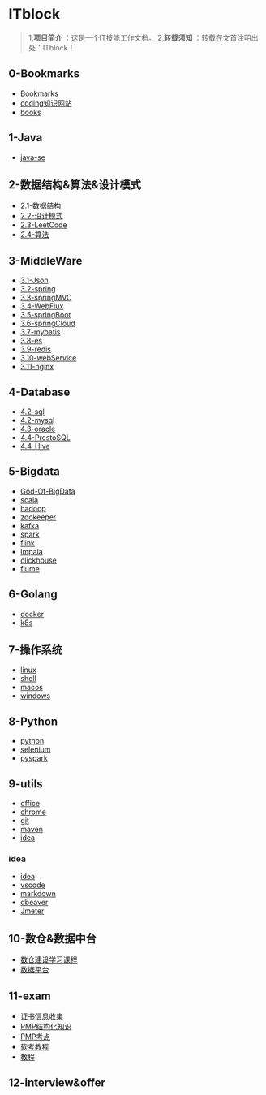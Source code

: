 # ITblock
> 1,**项目简介** ：这是一个IT技能工作文档。
> 2,**转载须知** ：转载在文首注明出处：ITblock！

## 0-Bookmarks
- [Bookmarks](./0-Bookmarks/Bookmarks.md)
- [coding知识网站](./0-Bookmarks/coding.md)
- [books](./0-Bookmarks/books.md)

## 1-Java
- [java-se](./1-Java/java-se.md)

## 2-数据结构&算法&设计模式

- [2.1-数据结构](2-LeetCode/2.1.md)
- [2.2-设计模式](2-LeetCode)
- [2.3-LeetCode]()
- [2.4-算法]()

## 3-MiddleWare
- [3.1-Json](3-MiddleWare/3.1-Json/json.md)
- [3.2-spring](3-MiddleWare/3.2-spring/spring.md)
- [3.3-springMVC](3-MiddleWare/3.3-springMVC/springMVC.md)
- [3.4-WebFlux](3-MiddleWare/3.4-WebFlux/WebFlux.md)
- [3.5-springBoot](3-MiddleWare/3.5-springBoot/springBoot.md)
- [3.6-springCloud](3-MiddleWare/3.5-springCloud/springCloud.md)
- [3.7-mybatis](3-MiddleWare/3.7-mybatis/mybatis.md)
- [3.8-es](3-MiddleWare/3.8-es/es.md)
- [3.9-redis](3-MiddleWare/3.9-redis/redis.md)
- [3.10-webService](3-MiddleWare/3.10-webService/webService.md)
- [3.11-nginx](3-MiddleWare/3.11-nginx/nginx.md)

## 4-Database
- [4.2-sql](4-Database/4.1-sql/sql.md)
- [4.2-mysql](4-Database/4.1-mysql/mysql.md)
- [4.3-oracle](4-Database/4.2-oracle/oracle.md)
- [4.4-PrestoSQL](4-Database/4.3-PrestoSQL/PrestoSQL.md)
- [4.4-Hive](4-Database/4.3-Hive/Hive.md)

## 5-Bigdata
- [God-Of-BigData](https://github.com/wangzhiwubigdata/God-Of-BigData)
- [scala](5-Bigdata)
- [hadoop](5-Bigdata)
- [zookeeper](5-Bigdata)
- [kafka](5-Bigdata)
- [spark](5-Bigdata)
- [flink](5-Bigdata/flink/flink.md)
- [impala](5-Bigdata)
- [clickhouse](5-Bigdata)
- [flume](5-Bigdata)

## 6-Golang

- [docker](6-Golang/docker/docker.md)
- [k8s]()

## 7-操作系统
- [linux](7-system/linux/linux.md)
- [shell](7-system/shell/shell.md)
- [macos](7-system/macos/macos.md)
- [windows](7-system/windows/windows.md)

## 8-Python
- [python](8-Python/python/python.md)
- [selenium](8-Python/selenium/selenium.md)
- [pyspark](8-Python/pyspark/pyspark.md)

## 9-utils
- [office]()
- [chrome](9-utils/chrome/chrome.md)
- [git](9-utils/git/git.md)
- [maven](9-utils/maven/maven.md)
- [idea](9-utils/idea/idea.md)

### idea
- [idea](9-utils/idea/idea.md)
- [vscode]()
- [markdown](9-utils/markdown/markdown.md)
- [dbeaver](9-utils/dbeaver/dbeaver.md)
- [Jmeter](9-utils/Jmeter/Jmeter.md)

## 10-数仓&数据中台
- [数仓建设学习课程](./10-dw/dw.md)
- [数据平台](./10-dw/data-platform.md)

## 11-exam
- [证书信息收集](./11-exam/exam.md)
- [PMP结构化知识](./11-exam/pmp/pmp.md)
- [PMP考点](./11-exam/pmp/pmp-exam.md)
- [软考教程](./11-exam/rk/rk.md)
- [教程](./11-exam/ccp&cca.md)

## 12-interview&offer



